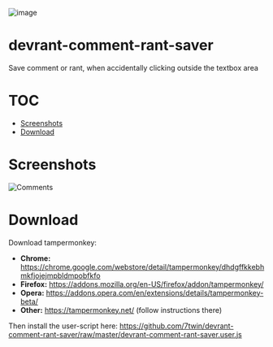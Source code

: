 ![image](https://user-images.githubusercontent.com/32747235/40582249-42a1c50e-6170-11e8-9bea-6fc616cec14a.png)

# devrant-comment-rant-saver
Save comment or rant, when accidentally clicking outside the textbox area

# TOC

* [Screenshots](#screenshots)
* [Download](#download)

# Screenshots
![Comments](https://user-images.githubusercontent.com/32747235/40582255-63bd8bf6-6170-11e8-80ab-f8fc7802ec82.gif)

# Download
Download tampermonkey:

* **Chrome:** https://chrome.google.com/webstore/detail/tampermonkey/dhdgffkkebhmkfjojejmpbldmpobfkfo
* **Firefox:** https://addons.mozilla.org/en-US/firefox/addon/tampermonkey/
* **Opera:** https://addons.opera.com/en/extensions/details/tampermonkey-beta/
* **Other:** https://tampermonkey.net/ (follow instructions there)

Then install the user-script here: https://github.com/7twin/devrant-comment-rant-saver/raw/master/devrant-comment-rant-saver.user.js
